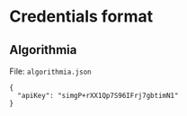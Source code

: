 # Credentials format

## Algorithmia

File: `algorithmia.json`

```
{
  "apiKey": "simgP+rXX1Qp7S96IFrj7gbtimN1"
}
```